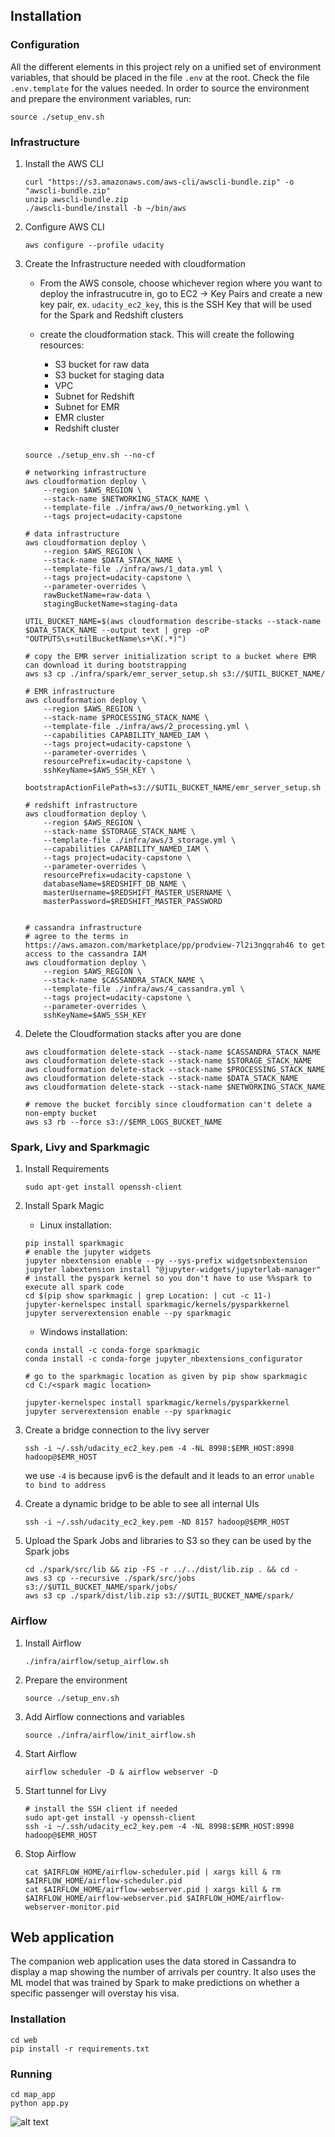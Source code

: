## Installation

### Configuration

All the different elements in this project rely on a unified set of environment variables, that should be placed in the file `.env` at the root. Check the file `.env.template` for the values needed. In order to source the environment and prepare the environment variables, run:
```
source ./setup_env.sh
```

### Infrastructure

1. Install the AWS CLI
    ```
    curl "https://s3.amazonaws.com/aws-cli/awscli-bundle.zip" -o "awscli-bundle.zip"
    unzip awscli-bundle.zip
    ./awscli-bundle/install -b ~/bin/aws
    ```
1. Configure AWS CLI
    ```
    aws configure --profile udacity
    ```

1. Create the Infrastructure needed with cloudformation

    - From the AWS console, choose whichever region where you want to deploy the infrastrucutre in, go to EC2 -> Key Pairs and create a new key pair, ex. `udacity_ec2_key`, this is the SSH Key that will be used for the Spark and Redshift clusters

    - create the cloudformation stack. This will create the following resources:
        - S3 bucket for raw data
        - S3 bucket for staging data
        - VPC
        - Subnet for Redshift
        - Subnet for EMR
        - EMR cluster
        - Redshift cluster
    ```

    source ./setup_env.sh --no-cf

    # networking infrastructure
    aws cloudformation deploy \
        --region $AWS_REGION \
        --stack-name $NETWORKING_STACK_NAME \
        --template-file ./infra/aws/0_networking.yml \
        --tags project=udacity-capstone

    # data infrastructure
    aws cloudformation deploy \
        --region $AWS_REGION \
        --stack-name $DATA_STACK_NAME \
        --template-file ./infra/aws/1_data.yml \
        --tags project=udacity-capstone \
        --parameter-overrides \
        rawBucketName=raw-data \
        stagingBucketName=staging-data

    UTIL_BUCKET_NAME=$(aws cloudformation describe-stacks --stack-name $DATA_STACK_NAME --output text | grep -oP "OUTPUTS\s+utilBucketName\s+\K(.*)")

    # copy the EMR server initialization script to a bucket where EMR can download it during bootstrapping
    aws s3 cp ./infra/spark/emr_server_setup.sh s3://$UTIL_BUCKET_NAME/

    # EMR infrastructure
    aws cloudformation deploy \
        --region $AWS_REGION \
        --stack-name $PROCESSING_STACK_NAME \
        --template-file ./infra/aws/2_processing.yml \
        --capabilities CAPABILITY_NAMED_IAM \
        --tags project=udacity-capstone \
        --parameter-overrides \
        resourcePrefix=udacity-capstone \
        sshKeyName=$AWS_SSH_KEY \
        bootstrapActionFilePath=s3://$UTIL_BUCKET_NAME/emr_server_setup.sh

    # redshift infrastructure
    aws cloudformation deploy \
        --region $AWS_REGION \
        --stack-name $STORAGE_STACK_NAME \
        --template-file ./infra/aws/3_storage.yml \
        --capabilities CAPABILITY_NAMED_IAM \
        --tags project=udacity-capstone \
        --parameter-overrides \
        resourcePrefix=udacity-capstone \
        databaseName=$REDSHIFT_DB_NAME \
        masterUsername=$REDSHIFT_MASTER_USERNAME \
        masterPassword=$REDSHIFT_MASTER_PASSWORD

    
    # cassandra infrastructure
    # agree to the terms in https://aws.amazon.com/marketplace/pp/prodview-7l2i3ngqrah46 to get access to the cassandra IAM
    aws cloudformation deploy \
        --region $AWS_REGION \
        --stack-name $CASSANDRA_STACK_NAME \
        --template-file ./infra/aws/4_cassandra.yml \
        --tags project=udacity-capstone \
        --parameter-overrides \
        sshKeyName=$AWS_SSH_KEY

    ```

1. Delete the Cloudformation stacks after you are done

    ```
    aws cloudformation delete-stack --stack-name $CASSANDRA_STACK_NAME
    aws cloudformation delete-stack --stack-name $STORAGE_STACK_NAME
    aws cloudformation delete-stack --stack-name $PROCESSING_STACK_NAME
    aws cloudformation delete-stack --stack-name $DATA_STACK_NAME
    aws cloudformation delete-stack --stack-name $NETWORKING_STACK_NAME

    # remove the bucket forcibly since cloudformation can't delete a non-empty bucket
    aws s3 rb --force s3://$EMR_LOGS_BUCKET_NAME
    ```

### Spark, Livy and Sparkmagic

1. Install Requirements
    ```
    sudo apt-get install openssh-client
    ```

1. Install Spark Magic

    - Linux installation:
    ```
    pip install sparkmagic
    # enable the jupyter widgets
    jupyter nbextension enable --py --sys-prefix widgetsnbextension
    jupyter labextension install "@jupyter-widgets/jupyterlab-manager"
    # install the pyspark kernel so you don't have to use %%spark to execute all spark code
    cd $(pip show sparkmagic | grep Location: | cut -c 11-)
    jupyter-kernelspec install sparkmagic/kernels/pysparkkernel
    jupyter serverextension enable --py sparkmagic
    ```


    - Windows installation:
    ```
    conda install -c conda-forge sparkmagic
    conda install -c conda-forge jupyter_nbextensions_configurator

    # go to the sparkmagic location as given by pip show sparkmagic
    cd C:/<spark magic location>

    jupyter-kernelspec install sparkmagic/kernels/pysparkkernel
    jupyter serverextension enable --py sparkmagic
    ```
    
1. Create a bridge connection to the livy server
    ```
    ssh -i ~/.ssh/udacity_ec2_key.pem -4 -NL 8998:$EMR_HOST:8998 hadoop@$EMR_HOST
    ```
    we use `-4` is because ipv6 is the default and it leads to an error `unable to bind to address`

1. Create a dynamic bridge to be able to see all internal UIs
    ```
    ssh -i ~/.ssh/udacity_ec2_key.pem -ND 8157 hadoop@$EMR_HOST
    ```

1. Upload the Spark Jobs and libraries to S3 so they can be used by the Spark jobs
    ```
    cd ./spark/src/lib && zip -FS -r ../../dist/lib.zip . && cd -
    aws s3 cp --recursive ./spark/src/jobs s3://$UTIL_BUCKET_NAME/spark/jobs/
    aws s3 cp ./spark/dist/lib.zip s3://$UTIL_BUCKET_NAME/spark/
    ```

### Airflow    
1. Install Airflow
    ```
    ./infra/airflow/setup_airflow.sh
    ```
1. Prepare the environment
    ```
    source ./setup_env.sh
    ```

1. Add Airflow connections and variables
    ```
    source ./infra/airflow/init_airflow.sh
    ```

1. Start Airflow
    ```
    airflow scheduler -D & airflow webserver -D
    ```

1. Start tunnel for Livy
    ```
    # install the SSH client if needed
    sudo apt-get install -y openssh-client
    ssh -i ~/.ssh/udacity_ec2_key.pem -4 -NL 8998:$EMR_HOST:8998 hadoop@$EMR_HOST
    ```

1. Stop Airflow
    ```
    cat $AIRFLOW_HOME/airflow-scheduler.pid | xargs kill & rm $AIRFLOW_HOME/airflow-scheduler.pid
    cat $AIRFLOW_HOME/airflow-webserver.pid | xargs kill & rm $AIRFLOW_HOME/airflow-webserver.pid $AIRFLOW_HOME/airflow-webserver-monitor.pid
    ```

## Web application

The companion web application uses the data stored in Cassandra to display a map showing the number of arrivals per country. It also uses the ML model that was trained by Spark to make predictions on whether a specific passenger will overstay his visa.

### Installation

```
cd web
pip install -r requirements.txt
```

### Running 

```
cd map_app
python app.py
```

![alt text](web/web_app.png "Immigration Map App")